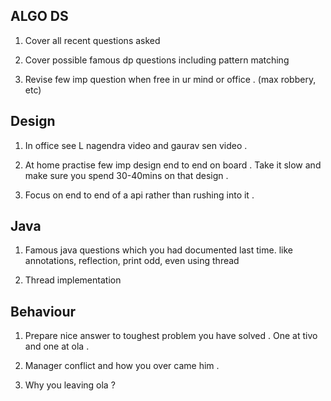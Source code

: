 ## ALGO DS
1) Cover all recent questions asked 

2) Cover possible famous dp questions including pattern matching

3) Revise few imp question when free in ur mind or office . (max robbery, etc)

## Design
1) In office see L nagendra video and gaurav sen video .

2) At home practise few imp design end to end on board . Take it slow and make sure you spend 30-40mins on that design .

3) Focus on end to end of a api rather than rushing into it .

## Java
1) Famous java questions which you had documented last time. like annotations, reflection, print odd, even using thread

2) Thread implementation 

## Behaviour
1) Prepare nice answer to toughest problem you have solved . One at tivo and one at ola . 

2) Manager conflict and how you over came him .

3) Why you leaving ola ?
